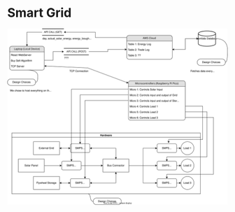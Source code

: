 # Smart Grid

![alt text](https://github.com/chinjyanson/SmartGrid/blob/main/TopLevel.drawio.svg)



